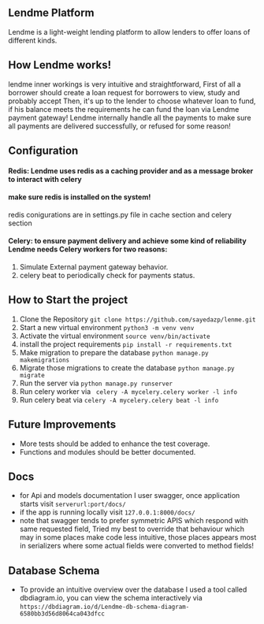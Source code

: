 ## Lendme Platform
Lendme is a light-weight lending platform to allow lenders to offer loans of different kinds.

## How Lendme works!

lendme inner workings is very intuitive and straightforward,
First of all a borrower should create a loan request for borrowers to view, study and probably accept
Then, it's up to the lender to choose whatever loan to fund, if his balance meets the requirements he can fund the loan via Lendme payment gateway!
Lendme internally handle all the payments to make sure all payments are delivered successfully, or refused for some reason! 

## Configuration

#### Redis: Lendme uses redis as a caching provider and as a message broker to interact with celery
#### make sure redis is installed on the system!
redis conigurations are in settings.py file in cache section and celery section

#### Celery: to ensure payment delivery and achieve some kind of reliability Lendme needs Celery workers for two reasons:
 1. Simulate External payment gateway behavior.
 2. celery beat to periodically check for payments status.
 


## How to Start the project
 1. Clone the Repository    `git clone https://github.com/sayedazp/lenme.git`
 2. Start a new virtual environment  `python3 -m venv venv`
 3. Activate the virtual environment `source venv/bin/activate` 
 4. install the project requirements `pip install -r requirements.txt`
 5. Make migration to prepare the database `python manage.py makemigrations`
 6. Migrate those migrations to create the database `python manage.py migrate`
 7. Run the server via `python manage.py runserver`
 8. Run celery worker via ` celery -A mycelery.celery worker -l info`
 9. Run celery beat via `celery -A mycelery.celery beat -l info`  

## Future Improvements

 - More tests should be added to enhance the test coverage.
 - Functions and modules should be better documented.


## Docs
 - for Api and models documentation I user swagger, once application starts visit `serverurl:port/docs/`
 - if the app is running locally visit `127.0.0.1:8000/docs/`
 - note that swagger tends to prefer symmetric APIS which respond with same requested field, Tried my best to override that behaviour which may in some places make code less intuitive, those places appears most in serializers where some actual fields were converted to method fields!

## Database Schema
 - To provide an intuitive overview over the database I used a tool called dbdiagram.io, you can view the schema interactively via `https://dbdiagram.io/d/Lendme-db-schema-diagram-6580bb3d56d8064ca043dfcc`

